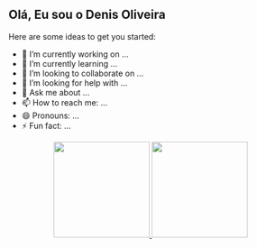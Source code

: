 
## Olá, Eu sou o Denis Oliveira


Here are some ideas to get you started:

- 🔭 I’m currently working on ...
- 🌱 I’m currently learning ...
- 👯 I’m looking to collaborate on ...
- 🤔 I’m looking for help with ...
- 💬 Ask me about ...
- 📫 How to reach me: ...
- 😄 Pronouns: ...
- ⚡ Fun fact: ...

<div align="center">
  <a href="https://github.com/denisoliveirajp">
  <img height="170em" src="https://github-readme-stats.vercel.app/api?username=denisoliveirajp&show_icons=true&theme=dracula&include_all_commits=true&count_private=true"/>
  <img height="170em" src="https://github-readme-stats.vercel.app/api/top-langs/?username=denisoliveirajp&layout=compact&langs_count=7&theme=dracula"/>
</div>
